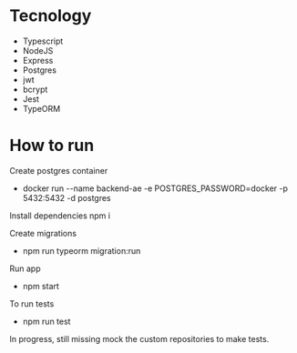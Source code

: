 # Tecnology

- Typescript
- NodeJS
- Express
- Postgres
- jwt
- bcrypt
- Jest
- TypeORM

# How to run
Create postgres container
- docker run --name backend-ae -e POSTGRES_PASSWORD=docker -p 5432:5432 -d postgres

Install dependencies
npm i

Create migrations
- npm run typeorm migration:run

Run app
- npm start

To run tests
- npm run test

In progress, still missing mock the custom repositories to make tests.

